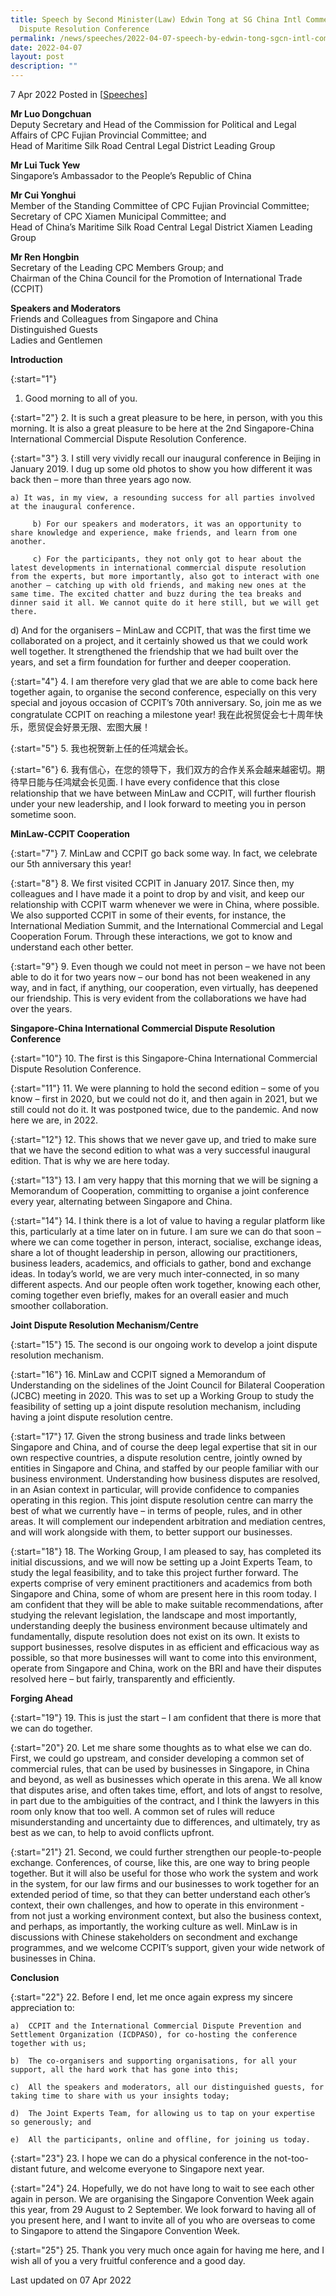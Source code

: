 ```yaml
---
title: Speech by Second Minister(Law) Edwin Tong at SG China Intl Commercial
  Dispute Resolution Conference
permalink: /news/speeches/2022-04-07-speech-by-edwin-tong-sgcn-intl-commercial-dispute-resolution-conference
date: 2022-04-07
layout: post
description: ""
---
```

7 Apr 2022 Posted in [[Speeches](/news/speeches)]

**Mr Luo Dongchuan** <br>
Deputy Secretary and Head of the Commission for Political and Legal Affairs of CPC Fujian Provincial Committee; and<br>
Head of Maritime Silk Road Central Legal District Leading Group

**Mr Lui Tuck Yew**<br>
Singapore’s Ambassador to the People’s Republic of China

**Mr Cui Yonghui** <br>
Member of the Standing Committee of CPC Fujian Provincial Committee; 
Secretary of CPC Xiamen Municipal Committee; and<br>
Head of China’s Maritime Silk Road Central Legal District Xiamen Leading Group

**Mr Ren Hongbin** <br>
Secretary of the Leading CPC Members Group; and<br>
Chairman of the China Council for the Promotion of International Trade (CCPIT)

**Speakers and Moderators**<br>
Friends and Colleagues from Singapore and China<br>
Distinguished Guests<br>
Ladies and Gentlemen

**Introduction**

{:start="1"}
1.	Good morning to all of you. 

{:start="2"}
2.	It is such a great pleasure to be here, in person, with you this morning. It is also a great pleasure to be here at the 2nd Singapore-China International Commercial Dispute Resolution Conference.

{:start="3"}
3.	I still very vividly recall our inaugural conference in Beijing in January 2019. I dug up some old photos to show you how different it was back then – more than three years ago now.  

    a) It was, in my view, a resounding success for all parties involved at the inaugural conference.
	 
	 	 b) For our speakers and moderators, it was an opportunity to share knowledge and experience, make friends, and learn from one another.
		
		 c) For the participants, they not only got to hear about the latest developments in international commercial dispute resolution from the experts, but more importantly, also got to interact with one another – catching up with old friends, and making new ones at the same time. The excited chatter and buzz during the tea breaks and dinner said it all. We cannot quite do it here still, but we will get there.
		
 d) And for the organisers – MinLaw and CCPIT, that was the first time we collaborated on a project, and it certainly showed us that we could work well together. It strengthened the friendship that we had built over the years, and set a firm foundation for further and deeper cooperation.

{:start="4"}
4.	I am therefore very glad that we are able to come back here together again, to organise the second conference, especially on this very special and joyous occasion of CCPIT’s 70th anniversary. So, join me as we congratulate CCPIT on reaching a milestone year! 我在此祝贸促会七十周年快乐，愿贸促会好景无限、宏图大展！

{:start="5"}
5.	我也祝贺新上任的任鸿斌会长。

{:start="6"}
6.	我有信心，在您的领导下，我们双方的合作关系会越来越密切。期待早日能与任鸿斌会长见面. I have every confidence that this close relationship that we have between MinLaw and CCPIT, will further flourish under your new leadership, and I look forward to meeting you in person sometime soon.

**MinLaw-CCPIT Cooperation**

{:start="7"}
7.	MinLaw and CCPIT go back some way. In fact, we celebrate our 5th anniversary this year!

{:start="8"}
8.	We first visited CCPIT in January 2017. Since then, my colleagues and I have made it a point to drop by and visit, and keep our relationship with CCPIT warm whenever we were in China, where possible. We also supported CCPIT in some of their events, for instance, the International Mediation Summit, and the International Commercial and Legal Cooperation Forum. Through these interactions, we got to know and understand each other better.   
 
{:start="9"}
9.	Even though we could not meet in person – we have not been able to do it for two years now – our bond has not been weakened in any way, and in fact, if anything, our cooperation, even virtually, has deepened our friendship. This is very evident from the collaborations we have had over the years.

**Singapore-China International Commercial Dispute Resolution Conference**

{:start="10"}
10.	The first is this Singapore-China International Commercial Dispute Resolution Conference.

{:start="11"}
11.	We were planning to hold the second edition – some of you know – first in 2020, but we could not do it, and then again in 2021, but we still could not do it. It was postponed twice, due to the pandemic. And now here we are, in 2022.

{:start="12"}
12.	This shows that we never gave up, and tried to make sure that we have the second edition to what was a very successful inaugural edition. That is why we are here today.

{:start="13"}
13.	I am very happy that this morning that we will be signing a Memorandum of Cooperation, committing to organise a joint conference every year, alternating between Singapore and China.

{:start="14"}
14.	I think there is a lot of value to having a regular platform like this, particularly at a time later on in future. I am sure we can do that soon – where we can come together in person, interact, socialise, exchange ideas, share a lot of thought leadership in person, allowing our practitioners, business leaders, academics, and officials to gather, bond and exchange ideas. In today’s world, we are very much inter-connected, in so many different aspects. And our people often work together, knowing each other, coming together even briefly, makes for an overall easier and much smoother collaboration.

**Joint Dispute Resolution Mechanism/Centre**

{:start="15"}
15.	The second is our ongoing work to develop a joint dispute resolution mechanism.

{:start="16"}
16.	MinLaw and CCPIT signed a Memorandum of Understanding on the sidelines of the Joint Council for Bilateral Cooperation (JCBC) meeting in 2020. This was to set up a Working Group to study the feasibility of setting up a joint dispute resolution mechanism, including having a joint dispute resolution centre.

{:start="17"}
17.	Given the strong business and trade links between Singapore and China, and of course the deep legal expertise that sit in our own respective countries, a dispute resolution centre, jointly owned by entities in Singapore and China, and staffed by our people familiar with our business environment. Understanding how business disputes are resolved, in an Asian context in particular, will provide confidence to companies operating in this region. This joint dispute resolution centre can marry the best of what we currently have – in terms of people, rules, and in other areas. It will complement our independent arbitration and mediation centres, and will work alongside with them, to better support our businesses. 

{:start="18"}
18.	The Working Group, I am pleased to say, has completed its initial discussions, and we will now be setting up a Joint Experts Team, to study the legal feasibility, and to take this project further forward. The experts comprise of very eminent practitioners and academics from both Singapore and China, some of whom are present here in this room today. I am confident that they will be able to make suitable recommendations, after studying the relevant legislation, the landscape and most importantly, understanding deeply the business environment because ultimately and fundamentally, dispute resolution does not exist on its own. It exists to support businesses, resolve disputes in as efficient and efficacious way as possible, so that more businesses will want to come into this environment, operate from Singapore and China, work on the BRI and have their disputes resolved here – but fairly, transparently and efficiently.

**Forging Ahead**

{:start="19"}
19.	This is just the start – I am confident that there is more that we can do together.

{:start="20"}
20.	Let me share some thoughts as to what else we can do. First, we could go upstream, and consider developing a common set of commercial rules, that can be used by businesses in Singapore, in China and beyond, as well as businesses which operate in this arena. We all know that disputes arise, and often takes time, effort, and lots of angst to resolve, in part due to the ambiguities of the contract, and I think the lawyers in this room only know that too well. A common set of rules will reduce misunderstanding and uncertainty due to differences, and ultimately, try as best as we can, to help to avoid conflicts upfront.

{:start="21"}
21.	Second, we could further strengthen our people-to-people exchange. Conferences, of course, like this, are one way to bring people together. But it will also be useful for those who work the system and work in the system, for our law firms and our businesses to work together for an extended period of time, so that they can better understand each other’s context, their own challenges, and how to operate in this environment - from not just a working environment context, but also the business context, and perhaps, as importantly, the working culture as well. MinLaw is in discussions with Chinese stakeholders on secondment and exchange programmes, and we welcome CCPIT’s support, given your wide network of businesses in China.

**Conclusion**

{:start="22"}
22.	Before I end, let me once again express my sincere appreciation to: 

    a)	CCPIT and the International Commercial Dispute Prevention and Settlement Organization (ICDPASO), for co-hosting the conference together with us;

    b)	The co-organisers and supporting organisations, for all your support, all the hard work that has gone into this; 

    c)	All the speakers and moderators, all our distinguished guests, for taking time to share with us your insights today;

    d)	The Joint Experts Team, for allowing us to tap on your expertise so generously; and

    e)	All the participants, online and offline, for joining us today.

{:start="23"}
23.	I hope we can do a physical conference in the not-too-distant future, and welcome everyone to Singapore next year.
    
{:start="24"}
24.	Hopefully, we do not have long to wait to see each other again in person.  We are organising the Singapore Convention Week again this year, from 29 August to 2 September. We look forward to having all of you present here, and I want to invite all of you who are overseas to come to Singapore to attend the Singapore Convention Week.

{:start="25"}
25.	Thank you very much once again for having me here, and I wish all of you a very fruitful conference and a good day. 

<p class="right-side-updated">Last updated on 07 Apr 2022</p>